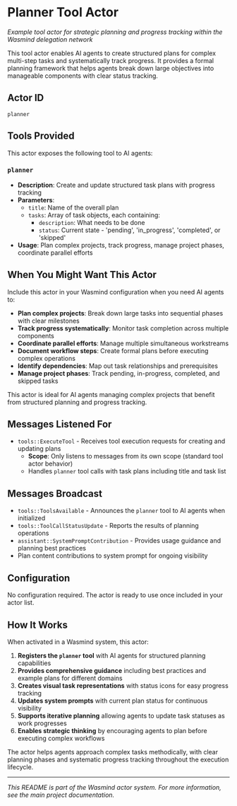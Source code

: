 # Planner Tool Actor

*Example tool actor for strategic planning and progress tracking within the Wasmind delegation network*

This tool actor enables AI agents to create structured plans for complex multi-step tasks and systematically track progress. It provides a formal planning framework that helps agents break down large objectives into manageable components with clear status tracking.

## Actor ID
`planner`

## Tools Provided

This actor exposes the following tool to AI agents:

### `planner`
- **Description**: Create and update structured task plans with progress tracking
- **Parameters**:
  - `title`: Name of the overall plan
  - `tasks`: Array of task objects, each containing:
    - `description`: What needs to be done
    - `status`: Current state - 'pending', 'in_progress', 'completed', or 'skipped'
- **Usage**: Plan complex projects, track progress, manage project phases, coordinate parallel efforts

## When You Might Want This Actor

Include this actor in your Wasmind configuration when you need AI agents to:

- **Plan complex projects**: Break down large tasks into sequential phases with clear milestones
- **Track progress systematically**: Monitor task completion across multiple components
- **Coordinate parallel efforts**: Manage multiple simultaneous workstreams
- **Document workflow steps**: Create formal plans before executing complex operations
- **Identify dependencies**: Map out task relationships and prerequisites
- **Manage project phases**: Track pending, in-progress, completed, and skipped tasks

This actor is ideal for AI agents managing complex projects that benefit from structured planning and progress tracking.

## Messages Listened For

- `tools::ExecuteTool` - Receives tool execution requests for creating and updating plans
  - **Scope**: Only listens to messages from its own scope (standard tool actor behavior)
  - Handles `planner` tool calls with task plans including title and task list

## Messages Broadcast

- `tools::ToolsAvailable` - Announces the `planner` tool to AI agents when initialized
- `tools::ToolCallStatusUpdate` - Reports the results of planning operations
- `assistant::SystemPromptContribution` - Provides usage guidance and planning best practices
- Plan content contributions to system prompt for ongoing visibility

## Configuration

No configuration required. The actor is ready to use once included in your actor list.

## How It Works

When activated in a Wasmind system, this actor:

1. **Registers the `planner` tool** with AI agents for structured planning capabilities
2. **Provides comprehensive guidance** including best practices and example plans for different domains
3. **Creates visual task representations** with status icons for easy progress tracking
4. **Updates system prompts** with current plan status for continuous visibility
5. **Supports iterative planning** allowing agents to update task statuses as work progresses
6. **Enables strategic thinking** by encouraging agents to plan before executing complex workflows

The actor helps agents approach complex tasks methodically, with clear planning phases and systematic progress tracking throughout the execution lifecycle.

---

*This README is part of the Wasmind actor system. For more information, see the main project documentation.*